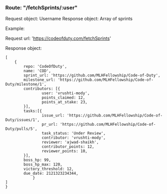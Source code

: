 ### Route: "/fetchSprints/:user"

Request object: Username 
Response object: Array of sprints

Example:

Request url: 'https://codeofduty.com/fetchSprints'

Response object:
```
[
    {
        repo: 'CodeOfDuty',
        name: 'COD',
        sprint_url: 'https://github.com/MLHFellowship/Code-of-Duty',
        milestone_url: 'https://github.com/MLHFellowship/Code-of-Duty/milestone/1',
        contributors: [{
                user: 'vrushti-mody',
                points_claimed: 12,
                points_at_stake: 23,
        }],
        tasks:[{
                issue_url: 'https://github.com/MLHFellowship/Code-of-Duty/issues/1',
                pr_url: 'https://github.com/MLHFellowship/Code-of-Duty/pulls/5',
                task_status: 'Under Review',
                contributor: 'vrushti-mody',
                reviewer: 'ajwad-shaikh',
                contributor_points: 12,
                reviewer_points: 10,
        }],
        boss_hp: 99,
        boss_hp_max: 120,
        victory_threshold: 12,
        due_date: 2121323234344,
            }
]
}

```